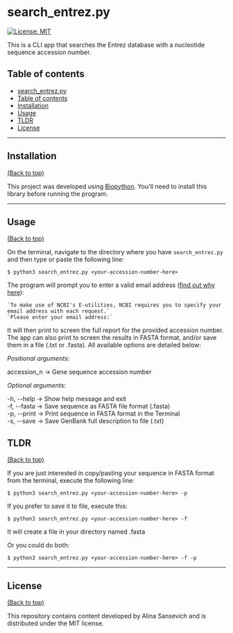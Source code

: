 # search_entrez.py
[![License: MIT](https://img.shields.io/badge/License-MIT-yellow.svg)](https://opensource.org/licenses/MIT)

This is a CLI app that searches the Entrez database with a nucleotide sequence accession number.


## Table of contents
- [search_entrez.py](#search_entrezpy)
- [Table of contents](#table-of-contents)
- [Installation](#installation)
- [Usage](#usage)
- [TLDR](#tldr)
- [License](#license)

***

## Installation
[(Back to top)](#table-of-contents)

This project was developed using [Biopython](https://biopython.org/wiki/Download). You'll need to install this library before running the program.

***

## Usage
[(Back to top)](#table-of-contents)

On the terminal, navigate to the directory where you have `search_entrez.py` and then type or paste the following line:

    $ python3 search_entrez.py <your-accession-number-here>

The program will prompt you to enter a valid email address ([find out why here](https://www.ncbi.nlm.nih.gov/books/NBK25497/)):

    `To make use of NCBI's E-utilities, NCBI requires you to specify your email address with each request.`
    `Please enter your email address:`
    
It will then print to screen the full report for the provided accession number. The app can also print to screen the results in FASTA format, and/or save them in a file (.txt or .fasta). All available options are detailed below:

_Positional arguments:_

accession_n &rarr; Gene sequence accession number

_Optional arguments:_

-h, --help &rarr; Show help message and exit<br>
-f, --fasta &rarr; Save sequence as FASTA file format (.fasta)<br>
-p, --print &rarr; Print sequence in FASTA format in the Terminal<br>
-s, --save &rarr; Save GenBank full description to file (.txt)

## TLDR
[(Back to top)](#table-of-contents)

If you are just interested in copy/pasting your sequence in FASTA format from the terminal, execute the following line:

    $ python3 search_entrez.py <your-accession-number-here> -p

If you prefer to save it to file, execute this:

    $ python3 search_entrez.py <your-accession-number-here> -f

It will create a file in your directory named <your-accession-number-here>.fasta

Or you could do both:
    
    $ python3 search_entrez.py <your-accession-number-here> -f -p

***
    
## License
[(Back to top)](#table-of-contents)
    
This repository contains content developed by Alina Sansevich and is distributed under the MIT license.<br>
